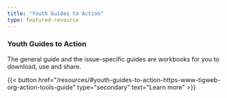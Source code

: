 ```yaml
---
title: "Youth Guides to Action"
type: featured-resource
---
```

### Youth Guides to Action

The general guide and the issue-specific guides are workbooks for you to download, use and share.

{{< button href="/resources/#youth-guides-to-action-https-www-tigweb-org-action-tools-guide" type="secondary" text="Learn&nbsp;more" >}}
